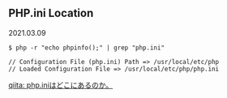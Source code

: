 ## PHP.ini Location
2021.03.09

```
$ php -r "echo phpinfo();" | grep "php.ini"

// Configuration File (php.ini) Path => /usr/local/etc/php
// Loaded Configuration File => /usr/local/etc/php/php.ini
```
[qiita: php.iniはどこにあるのか。](https://qiita.com/ritukiii/items/624eb475b85e28613a70)